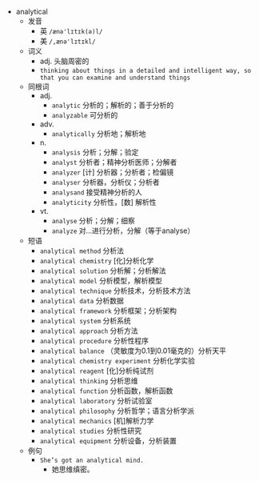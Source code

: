 - analytical
  - 发音
    - 英 `/ænə'lɪtɪk(ə)l/`
    - 美 `/,ænə'lɪtɪkl/`
  - 词义
    - adj. 头脑周密的
    - `thinking about things in a detailed and intelligent way, so that you can examine and understand things`
  - 同根词
    - adj.
      - `analytic` 分析的；解析的；善于分析的
      - `analyzable` 可分析的
    - adv.
      - `analytically` 分析地；解析地
    - n.
      - `analysis` 分析；分解；验定
      - `analyst` 分析者；精神分析医师；分解者
      - `analyzer` [计] 分析器；分析者；检偏镜
      - `analyser` 分析器，分析仪；分析者
      - `analysand` 接受精神分析的人
      - `analyticity` 分析性，[数] 解析性
    - vt.
      - `analyse` 分析；分解；细察
      - `analyze` 对…进行分析，分解（等于analyse）
  - 短语
    - `analytical method` 分析法 
    - `analytical chemistry` [化]分析化学 
    - `analytical solution` 分析解；分析解法 
    - `analytical model` 分析模型，解析模型 
    - `analytical technique` 分析技术，分析技术方法 
    - `analytical data` 分析数据 
    - `analytical framework` 分析框架；分析架构 
    - `analytical system` 分析系统 
    - `analytical approach` 分析方法 
    - `analytical procedure` 分析性程序 
    - `analytical balance` （灵敏度为0.1到0.01毫克的）分析天平 
    - `analytical chemistry experiment` 分析化学实验 
    - `analytical reagent` [化]分析纯试剂 
    - `analytical thinking` 分析思维 
    - `analytical function` 分析函数，解析函数 
    - `analytical laboratory` 分析试验室 
    - `analytical philosophy` 分析哲学；语言分析学派 
    - `analytical mechanics` [机]解析力学 
    - `analytical studies` 分析性研究 
    - `analytical equipment` 分析设备，分析装置 
  - 例句
    - `She’s got an analytical mind.`
      - 她思维缜密。

